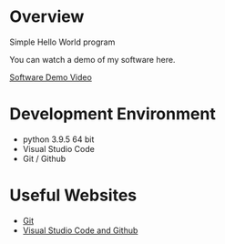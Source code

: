 # Overview

Simple Hello World program

You can watch a demo of my software here.

[Software Demo Video](http://youtube.link.goes.here)

# Development Environment

* python 3.9.5 64 bit
* Visual Studio Code
* Git / Github

# Useful Websites

* [Git](https://git-scm.com/)
* [Visual Studio Code and Github](https://code.visualstudio.com/docs/editor/versioncontrol)

